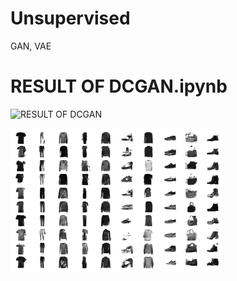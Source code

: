 # Unsupervised
 GAN, VAE 
  # RESULT OF DCGAN.ipynb
![RESULT OF DCGAN](https://github.com/rockerritesh/Unsupervised/blob/master/dcgan%20%281%29.gif)

![RESULT OF CGAN](https://github.com/rockerritesh/Unsupervised/blob/master/download%20(8).png)

